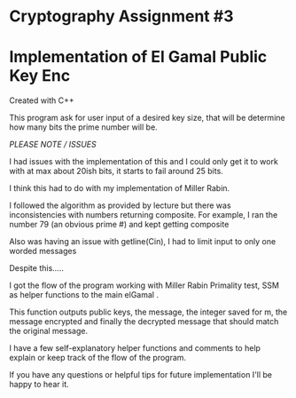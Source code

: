 # Cryptography Assignment #3
# Implementation of El Gamal Public Key Enc 

Created with C++

This program ask for user input of a desired key size, that will be determine how many bits the prime number will be.

*PLEASE NOTE / ISSUES*

I had issues with the implementation of this and I could only get it to work with at max about 20ish bits, it starts to fail around 25 bits.

I think this had to do with my implementation of Miller Rabin.

I followed the algorithm as provided by lecture but there was inconsistencies with numbers returning composite. 
For example, I ran the number 79 (an obvious prime #) and kept getting composite

Also was having an issue with getline(Cin), I had to limit input to only one worded messages

Despite this.....

I got the flow of the program working with Miller Rabin Primality test, SSM as helper functions to the main elGamal .

This function outputs public keys, the message, the integer saved for m, the message encrypted and finally the decrypted message that should match the original message.

I have a few self-explanatory helper functions and comments to help explain or keep track of the flow of the program.

If you have any questions or helpful tips for future implementation I'll be happy to hear it.



